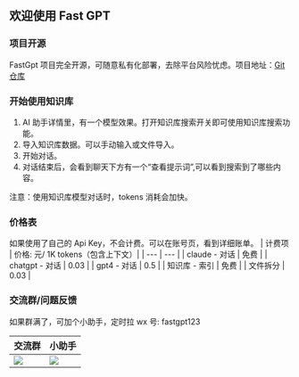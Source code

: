 ## 欢迎使用 Fast GPT

### 项目开源

FastGpt 项目完全开源，可随意私有化部署，去除平台风险忧虑。项目地址：[Git 仓库](https://github.com/c121914yu/FastGPT)

### 开始使用知识库

1. AI 助手详情里，有一个模型效果。打开知识库搜索开关即可使用知识库搜索功能。
2. 导入知识库数据。可以手动输入或文件导入。
3. 开始对话。
4. 对话结束后，会看到聊天下方有一个“查看提示词”,可以看到搜索到了哪些内容。

注意：使用知识库模型对话时，tokens 消耗会加快。

### 价格表

如果使用了自己的 Api Key，不会计费。可以在账号页，看到详细账单。
| 计费项 | 价格: 元/ 1K tokens（包含上下文）|
| --- | --- |
| claude - 对话 | 免费 |
| chatgpt - 对话 | 0.03 |
| gpt4 - 对话 | 0.5 |
| 知识库 - 索引 | 免费 |
| 文件拆分 | 0.03 |

### 交流群/问题反馈

如果群满了，可加个小助手，定时拉
wx 号: fastgpt123

| 交流群                                            | 小助手                                         |
| ------------------------------------------------- | ---------------------------------------------- |
| ![](https://otnvvf-imgs.oss.laf.run/wxqun300.jpg) | ![](https://otnvvf-imgs.oss.laf.run/wx300.png) |
